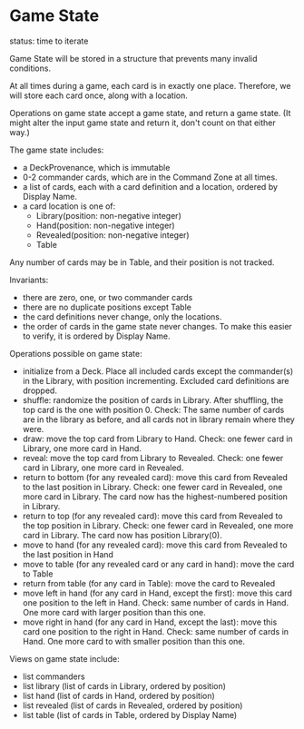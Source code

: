 # Game State

status: time to iterate

Game State will be stored in a structure that prevents many invalid conditions.

At all times during a game, each card is in exactly one place. Therefore, we will store each card once, along with a location.

Operations on game state accept a game state, and return a game state. (It might alter the input game state and return it, don't count on that either way.)

The game state includes:

- a DeckProvenance, which is immutable
- 0-2 commander cards, which are in the Command Zone at all times.
- a list of cards, each with a card definition and a location, ordered by Display Name.
- a card location is one of:
  - Library(position: non-negative integer)
  - Hand(position: non-negative integer)
  - Revealed(position: non-negative integer)
  - Table

Any number of cards may be in Table, and their position is not tracked.

Invariants:

- there are zero, one, or two commander cards
- there are no duplicate positions except Table
- the card definitions never change, only the locations.
- the order of cards in the game state never changes. To make this easier to verify, it is ordered by Display Name.

Operations possible on game state:

- initialize from a Deck. Place all included cards except the commander(s) in the Library, with position incrementing. Excluded card definitions are dropped.
- shuffle: randomize the position of cards in Library. After shuffling, the top card is the one with position 0. Check: The same number of cards are in the library as before, and all cards not in library remain where they were.
- draw: move the top card from Library to Hand. Check: one fewer card in Library, one more card in Hand.
- reveal: move the top card from Library to Revealed. Check: one fewer card in Library, one more card in Revealed.
- return to bottom (for any revealed card): move this card from Revealed to the last position in Library. Check: one fewer card in Revealed, one more card in Library. The card now has the highest-numbered position in Library.
- return to top (for any revealed card): move this card from Revealed to the top position in Library. Check: one fewer card in Revealed, one more card in Library. The card now has position Library(0).
- move to hand (for any revealed card): move this card from Revealed to the last position in Hand
- move to table (for any revealed card or any card in hand): move the card to Table
- return from table (for any card in Table): move the card to Revealed
- move left in hand (for any card in Hand, except the first): move this card one position to the left in Hand. Check: same number of cards in Hand. One more card with larger position than this one.
- move right in hand (for any card in Hand, except the last): move this card one position to the right in Hand. Check: same number of cards in Hand. One more card to with smaller position than this one.

Views on game state include:

- list commanders
- list library (list of cards in Library, ordered by position)
- list hand (list of cards in Hand, ordered by position)
- list revealed (list of cards in Revealed, ordered by position)
- list table (list of cards in Table, ordered by Display Name)
